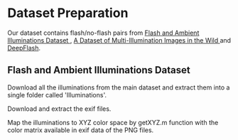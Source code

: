 # Dataset Preparation
Our dataset contains flash/no-flash pairs from [Flash and Ambient Illuminations Dataset
](http://yaksoy.github.io/faid/), [A Dataset of Multi-Illumination Images in the Wild
](https://projects.csail.mit.edu/illumination/) and [DeepFlash](http://graphics.unibas.it/www/flash_no_flash/index.md.html).
## Flash and Ambient Illuminations Dataset
Download all the illuminations from the main dataset and extract them into a single folder called 'Illuminations'. 

Download and extract the exif files.

Map the illuminations to XYZ color space by getXYZ.m function with the color matrix available in exif data of the PNG files. 
 
